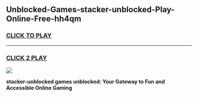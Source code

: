 
## Unblocked-Games-stacker-unblocked-Play-Online-Free-hh4qm
<h3>
<a href="https://premium76.site?title=stacker-unblocked&ref=26A">CLICK TO PLAY</a></h3>
<hr>

<h3>
<a href="https://premium76.site?title=stacker-unblocked&ref=26A">CLICK 2 PLAY</a>
  
</h3>

<a href="https://premium76.site?title=stacker-unblocked&ref=26A"><img src="https://clearcache.store/games.png"></a>


**stacker-unblocked games unblocked: Your Gateway to Fun and Accessible Online Gaming**
